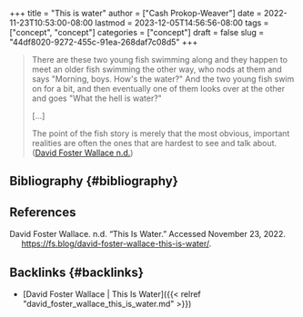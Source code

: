 +++
title = "This is water"
author = ["Cash Prokop-Weaver"]
date = 2022-11-23T10:53:00-08:00
lastmod = 2023-12-05T14:56:56-08:00
tags = ["concept", "concept"]
categories = ["concept"]
draft = false
slug = "44df8020-9272-455c-91ea-268daf7c08d5"
+++

> There are these two young fish swimming along and they happen to meet an older fish swimming the other way, who nods at them and says "Morning, boys. How's the water?" And the two young fish swim on for a bit, and then eventually one of them looks over at the other and goes "What the hell is water?"
>
> [...]
>
> The point of the fish story is merely that the most obvious, important realities are often the ones that are hardest to see and talk about.
> (<a href="#citeproc_bib_item_1">David Foster Wallace n.d.</a>)


## Bibliography {#bibliography}

## References

<style>.csl-entry{text-indent: -1.5em; margin-left: 1.5em;}</style><div class="csl-bib-body">
  <div class="csl-entry"><a id="citeproc_bib_item_1"></a>David Foster Wallace. n.d. “This Is Water.” Accessed November 23, 2022. <a href="https://fs.blog/david-foster-wallace-this-is-water/">https://fs.blog/david-foster-wallace-this-is-water/</a>.</div>
</div>


## Backlinks {#backlinks}

-   [David Foster Wallace | This Is Water]({{< relref "david_foster_wallace_this_is_water.md" >}})
